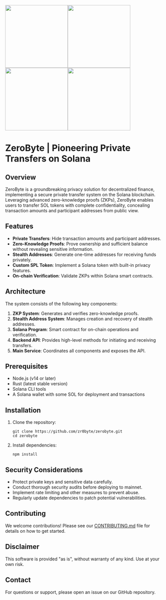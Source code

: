 <img src="https://pbs.twimg.com/profile_images/1837450642689839105/MNZA-W7J_400x400.jpg" style="width: 200px;"></img><img src="https://pbs.twimg.com/profile_images/1837450642689839105/MNZA-W7J_400x400.jpg" style="width: 200px;"></img><img src="https://pbs.twimg.com/profile_images/1837450642689839105/MNZA-W7J_400x400.jpg" style="width: 200px;"></img><img src="https://pbs.twimg.com/profile_images/1837450642689839105/MNZA-W7J_400x400.jpg" style="width: 200px;"></img>
# ZeroByte | Pioneering Private Transfers on Solana

## Overview

ZeroByte is a groundbreaking privacy solution for decentralized finance, implementing a secure private transfer system on the Solana blockchain. Leveraging advanced zero-knowledge proofs (ZKPs), ZeroByte enables users to transfer SOL tokens with complete confidentiality, concealing transaction amounts and participant addresses from public view.

## Features

- **Private Transfers**: Hide transaction amounts and participant addresses.
- **Zero-Knowledge Proofs**: Prove ownership and sufficient balance without revealing sensitive information.
- **Stealth Addresses**: Generate one-time addresses for receiving funds privately.
- **Custom SPL Token**: Implement a Solana token with built-in privacy features.
- **On-chain Verification**: Validate ZKPs within Solana smart contracts.

## Architecture

The system consists of the following key components:

1. **ZKP System**: Generates and verifies zero-knowledge proofs.
2. **Stealth Address System**: Manages creation and recovery of stealth addresses.
3. **Solana Program**: Smart contract for on-chain operations and verification.
4. **Backend API**: Provides high-level methods for initiating and receiving transfers.
5. **Main Service**: Coordinates all components and exposes the API.

## Prerequisites

- Node.js (v14 or later)
- Rust (latest stable version)
- Solana CLI tools
- A Solana wallet with some SOL for deployment and transactions

## Installation

1. Clone the repository:
   ```
   git clone https://github.com/zr0byte/zerobyte.git
   cd zerobyte
   ```

2. Install dependencies:
   ```
   npm install
   ```

## Security Considerations

- Protect private keys and sensitive data carefully.
- Conduct thorough security audits before deploying to mainnet.
- Implement rate limiting and other measures to prevent abuse.
- Regularly update dependencies to patch potential vulnerabilities.

## Contributing

We welcome contributions! Please see our [CONTRIBUTING.md](CONTRIBUTING.md) file for details on how to get started.

## Disclaimer

This software is provided "as is", without warranty of any kind. Use at your own risk.

## Contact

For questions or support, please open an issue on our GitHub repository.
